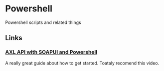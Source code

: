 # Powershell
Powershell scripts and related things
## Links
### [AXL API with SOAPUI and Powershell](https://www.youtube.com/watch?v=tb9hINfg2nY&list=LL&index=10&t=421s)
A really great guide about how to get started. Toataly recomend this video.
